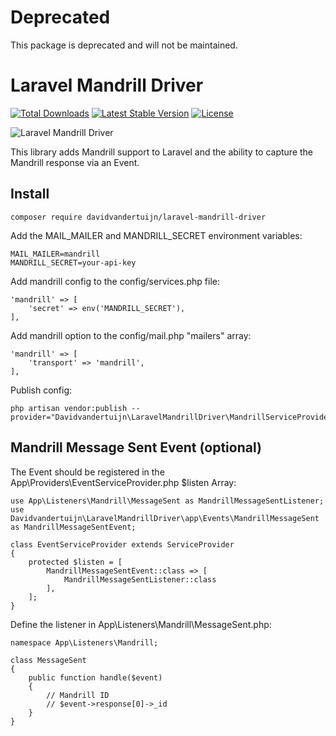# Deprecated
This package is deprecated and will not be maintained.

# Laravel Mandrill Driver

<a href="https://packagist.org/packages/davidvandertuijn/laravel-mandrill-driver"><img src="https://poser.pugx.org/davidvandertuijn/laravel-mandrill-driver/d/total.svg" alt="Total Downloads"></a>
<a href="https://packagist.org/packages/davidvandertuijn/laravel-mandrill-driver"><img src="https://poser.pugx.org/davidvandertuijn/laravel-mandrill-driver/v/stable.svg" alt="Latest Stable Version"></a>
<a href="https://packagist.org/packages/davidvandertuijn/laravel-mandrill-driver"><img src="https://poser.pugx.org/davidvandertuijn/laravel-mandrill-driver/license.svg" alt="License"></a>

![Laravel Mandrill Driver](https://cdn.davidvandertuijn.nl/github/laravel-mandrill-driver.png)

This library adds Mandrill support to Laravel and the ability to capture the Mandrill response via an Event.

## Install

```
composer require davidvandertuijn/laravel-mandrill-driver
```

Add the MAIL_MAILER and MANDRILL_SECRET environment variables:

```
MAIL_MAILER=mandrill
MANDRILL_SECRET=your-api-key
```

 Add mandrill config to the config/services.php file:

```
'mandrill' => [
    'secret' => env('MANDRILL_SECRET'),
],
```

Add mandrill option to the config/mail.php "mailers" array:

```
'mandrill' => [
    'transport' => 'mandrill',
],
```
Publish config:

```
php artisan vendor:publish --provider="Davidvandertuijn\LaravelMandrillDriver\MandrillServiceProvider"
```

## Mandrill Message Sent Event (optional)

The Event should be registered in the App\Providers\EventServiceProvider.php $listen Array:

```
use App\Listeners\Mandrill\MessageSent as MandrillMessageSentListener;
use Davidvandertuijn\LaravelMandrillDriver\app\Events\MandrillMessageSent as MandrillMessageSentEvent;

class EventServiceProvider extends ServiceProvider
{
    protected $listen = [
        MandrillMessageSentEvent::class => [
            MandrillMessageSentListener::class
        ],
    ];
}
```

Define the listener in App\Listeners\Mandrill\MessageSent.php:

```
namespace App\Listeners\Mandrill;

class MessageSent
{
    public function handle($event)
    {
        // Mandrill ID
        // $event->response[0]->_id
    }
}
```
